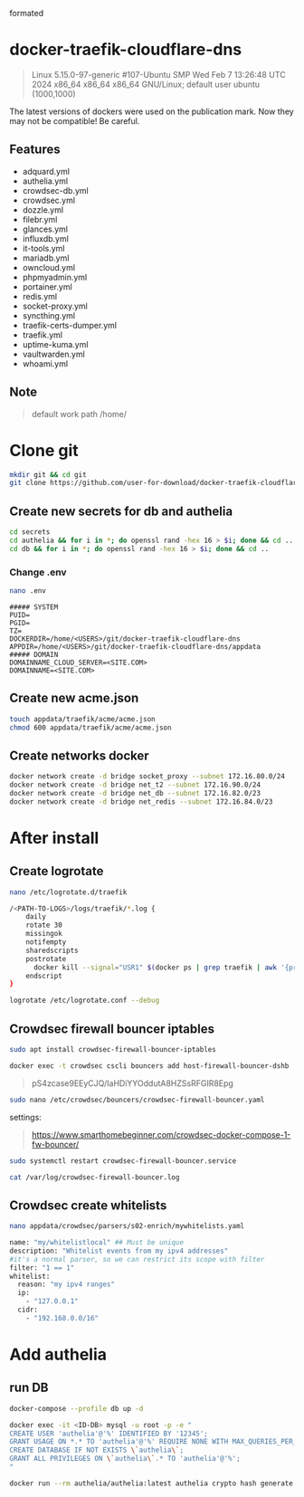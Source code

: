 formated
# docker-traefik-cloudflare-dns
> Linux 5.15.0-97-generic #107-Ubuntu SMP Wed Feb 7 13:26:48 UTC 2024 x86_64 x86_64 x86_64 GNU/Linux; default user ubuntu (1000,1000)

The latest versions of dockers were used on the publication mark. Now they may not be compatible! Be careful.

## Features
- adquard.yml
- authelia.yml
- crowdsec-db.yml
- crowdsec.yml
- dozzle.yml
- filebr.yml
- glances.yml
- influxdb.yml
- it-tools.yml
- mariadb.yml
- owncloud.yml
- phpmyadmin.yml
- portainer.yml
- redis.yml
- socket-proxy.yml
- syncthing.yml
- traefik-certs-dumper.yml
- traefik.yml
- uptime-kuma.yml
- vaultwarden.yml
- whoami.yml

## Note
> default work path /home/<USERS>

# Clone git
```bash
mkdir git && cd git
git clone https://github.com/user-for-download/docker-traefik-cloudflare-dns.git
```

## Create new secrets for db and authelia
```bash
cd secrets
cd authelia && for i in *; do openssl rand -hex 16 > $i; done && cd ..
cd db && for i in *; do openssl rand -hex 16 > $i; done && cd ..
```
### Change .env
```bash
nano .env
```
```env
##### SYSTEM
PUID=
PGID=
TZ=
DOCKERDIR=/home/<USERS>/git/docker-traefik-cloudflare-dns
APPDIR=/home/<USERS>/git/docker-traefik-cloudflare-dns/appdata
##### DOMAIN
DOMAINNAME_CLOUD_SERVER=<SITE.COM>
DOMAINNAME=<SITE.COM>
```
## Create new acme.json
```bash
touch appdata/traefik/acme/acme.json
chmod 600 appdata/traefik/acme/acme.json
```
## Create networks docker
```bash
docker network create -d bridge socket_proxy --subnet 172.16.80.0/24
docker network create -d bridge net_t2 --subnet 172.16.90.0/24
docker network create -d bridge net_db --subnet 172.16.82.0/23
docker network create -d bridge net_redis --subnet 172.16.84.0/23
```
# After install
## Create logrotate
```bash
nano /etc/logrotate.d/traefik  
```
```bash
/<PATH-TO-LOGS>/logs/traefik/*.log {
    daily
    rotate 30
    missingok
    notifempty
    sharedscripts
    postrotate
      docker kill --signal="USR1" $(docker ps | grep traefik | awk '{print $1}') > /dev/null 2>&1 || true
    endscript
}
```
```bash
logrotate /etc/logrotate.conf --debug  
```
## Crowdsec firewall bouncer iptables
```bash
sudo apt install crowdsec-firewall-bouncer-iptables
```
```bash
docker exec -t crowdsec cscli bouncers add host-firewall-bouncer-dshb
```
> pS4zcase9EEyCJQ/IaHDiYYOddutA8HZSsRFGIR8Epg
```bash
sudo nano /etc/crowdsec/bouncers/crowdsec-firewall-bouncer.yaml
```
settings:
> https://www.smarthomebeginner.com/crowdsec-docker-compose-1-fw-bouncer/

```bash	
sudo systemctl restart crowdsec-firewall-bouncer.service
```
```bash	
cat /var/log/crowdsec-firewall-bouncer.log
```
## Crowdsec create whitelists
```bash	
nano appdata/crowdsec/parsers/s02-enrich/mywhitelists.yaml
```
```bash
name: "my/whitelistlocal" ## Must be unique
description: "Whitelist events from my ipv4 addresses"
#it's a normal parser, so we can restrict its scope with filter
filter: "1 == 1"
whitelist:
  reason: "my ipv4 ranges"
  ip:
    - "127.0.0.1"
  cidr:
    - "192.168.0.0/16"
```
# Add authelia
## run DB 
```bash	
docker-compose --profile db up -d
```
```bash	
docker exec -it <ID-DB> mysql -u root -p -e "
CREATE USER 'authelia'@'%' IDENTIFIED BY '12345';
GRANT USAGE ON *.* TO 'authelia'@'%' REQUIRE NONE WITH MAX_QUERIES_PER_HOUR 0 MAX_CONNECTIONS_PER_HOUR 0 MAX_UPDATES_PER_HOUR 0 MAX_USER_CONNECTIONS 0;
CREATE DATABASE IF NOT EXISTS \`authelia\`;
GRANT ALL PRIVILEGES ON \`authelia\`.* TO 'authelia'@'%';
"
```
```bash	
docker run --rm authelia/authelia:latest authelia crypto hash generate argon2 --password '123456'
```